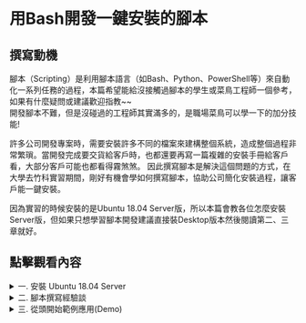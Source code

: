 # 用Bash開發一鍵安裝的腳本

## 撰寫動機
腳本（Scripting）是利用腳本語言（如Bash、Python、PowerShell等）來自動化一系列任務的過程，本篇希望能給沒接觸過腳本的學生或菜鳥工程師一個參考，如果有什麼疑問或建議歡迎指教~~  
開發腳本不難，但是沒碰過的工程師其實滿多的，是職場菜鳥可以學一下的加分技能!

許多公司開發專案時，需要安裝許多不同的檔案來建構整個系統，造成整個過程非常繁瑣。當開發完成要交貨給客戶時，也都還要再寫一篇複雜的安裝手冊給客戶看，大部分客戶可能也都看得霧煞煞。
因此撰寫腳本是解決這個問題的方式，在大學去竹科實習期間，剛好有機會學如何撰寫腳本，協助公司簡化安裝過程，讓客戶能一鍵安裝。

因為實習的時候安裝的是Ubuntu 18.04 Server版，所以本篇會教各位怎麼安裝Server版，但如果只想學習腳本開發建議直接裝Desktop版本然後閱讀第二、三章就好。

## 點擊觀看內容
<details>
<summary>一. 安裝 Ubuntu 18.04 Server</summary>

**安裝步驟：**
1. 前往 [Ubuntu 下載 ISO 檔](https://releases.ubuntu.com/18.04/)
      ![安裝步驟](readme%20image/圖片2.png)
   
2. 使用 [Rufus](https://rufus.ie/zh_TW/) 製作 Ubuntu 開機碟，可以參考 [PYDOING 大大的教學影片](https://www.youtube.com/watch?v=i7Uee78td-s)，下圖是製作完成後開機碟的樣子。  
   開機碟（或Live USB）是指一個可啟動ubuntu的USB隨身碟，一般Desktop版燒錄完打開會是Ubuntu試用版的桌面，可以拿來安裝正式的Ubuntu或修復系統等等。
   
   Server版打開則是直接進入安裝介面，如下圖所示。  
   ![開機碟完成](readme%20image/圖片3.png)  
   ![Desktop版與Server版](readme%20image/圖片4.png)

3. 燒錄完成後變可重新開機，開機時狂按各家廠牌設定的BIOS鍵進入BIOS。  
   (*每台電腦進入bios的按鍵不同，微星是DEL鍵)  
   BIOS是電腦開機第一個被載入的軟體，負責初始化硬體，我們可以在此選擇要用哪個裝置開機。  
   ![補一張啥時進bios](readme%20image/圖片6.png)

4. 選擇使用開機碟裝置來開機，開機後就會進入到安裝介面，這裡基本上就是照著建議裝就好了，只有分割磁碟那裡比較危險要小心不要刪到自己的資料。
   ![補一張磁碟分割](readme%20image/圖片5.jpg)
</details>

<details>
<summary>二. 腳本撰寫經驗談</summary>
  
**腳本撰寫：**
腳本其實就只是一堆Bash指令的集合，如果真的沒有在cmd下過指令的初學者可以先看看這篇(補個基礎)。要寫得好不用死背這些東西，寫久自然就會了，重點是要**快速精簡、具可讀性、錯誤處理、檢查或等待機制**。那麼這三點是什麼意思又該如何執行呢?  

**1.快速精簡：**
編寫指令不難，但是要如何寫得有**效率**呢? 筆者認為第一步是要先**設計並熟悉你的資料夾結構**。假設今天您設計了一套軟體，並且要設計如何讓客戶用簡單的方式安裝，可能的結構範例如下:
![補一張資料夾結構](readme%20image/圖片7.png)  
假設您今天設計了一套軟體，要幫客戶的新電腦安裝您的產品，那你的安裝包就可以設計成這樣，包含Ubuntu GUI安裝資料、顯卡驅動(GPU Driver)、您設計的軟體(System Data)、軟體的相關依賴(System Dependencies)、跟其他幫助系統加速的資料等等，每個資料夾的功能定義都簡潔明瞭，這樣不僅能減少撰寫時檢查路徑的時間，客戶端也方便閱讀。  

再來如何**精簡**呢? 假設有一個腳本，它需要多次進行文件壓縮操作，可能像這樣：
```bash
# 壓縮檔案的代碼重複多次
tar -czvf backup1.tar.gz /path/to/dir1
echo "Backup for dir1 completed."

tar -czvf backup2.tar.gz /path/to/dir2
echo "Backup for dir2 completed."

tar -czvf backup3.tar.gz /path/to/dir3
echo "Backup for dir3 completed."
```

那你就可以將重複的部分改為**函數調用**:
```
#!/bin/bash

# 定義壓縮和打印的函數
compress_and_notify() {
    local filename=$1
    local dir=$2

    tar -czvf "$filename" "$dir"
    echo "Backup for $dir completed."
}

# 調用函數來壓縮不同的目錄
compress_and_notify "backup1.tar.gz" "/path/to/dir1"
compress_and_notify "backup2.tar.gz" "/path/to/dir2"
compress_and_notify "backup3.tar.gz" "/path/to/dir3"
```

再來就是**避免冗長的程式與命名**，腳本的目的應該是簡單的任務自動化，保持每個腳本專注於一個功能，不要讓腳本變得過於複雜。
如果功能變得複雜，也可以考慮將其**拆成多個腳本**，由主腳本去執行多個小型腳本。

**2.具可讀性：**
**適當的註釋**可以幫助客戶端的工程師或維修時，快速讓人理解目的及原理。我自己習慣還會在**開頭寫出每個腳本的解決目標**，例如:  
![補一張腳本目標](readme%20image/圖片9.png)  
這樣打開檔案就很清楚的知道這份腳本想達成什麼目的。方便我們可以系統化的**畫出流程圖**畫出流程圖，避免錯誤也加速開發，注意這些小細節，才能寫出高品質的腳本。

**3.錯誤處理：**
每台機器的配置都不同，腳本很常會有失敗的情況，所以**印出錯誤及設定處理機制**是很重要的環節。舉例來說，我想複製一個文件到目的地資料夾:
```
#印出錯誤
cp file.txt /destination/         #copy file.txt 到destination
if [ $? -ne 0 ]; then             #如果$?(一種可以儲存上一個命令的狀態的變數) -ne 0(不等於0，失敗的意思)
  echo "Error: 文件複製失敗！"
  exit 1
fi

#加入錯誤處理跟印出錯誤，如果目標不存在，就創建一個
DESTINATION="/destination/"

if [ ! -d "$DESTINATION" ]; then
  echo "目標目錄不存在，正在創建 $DESTINATION..."
  mkdir -p "$DESTINATION"
  if [ $? -ne 0 ]; then
    echo "錯誤：無法創建目標目錄 $DESTINATION"
    exit 1
  fi
fi

cp file.txt "$DESTINATION"
if [ $? -eq 0 ]; then
  echo "文件複製成功！"
else
  echo "錯誤：文件複製失敗。"
  exit 1
fi

```
如果複製失敗就可以印出來。因為腳本是一個自動流程，就算失敗也會繼續執行後面的程式，所以**如果沒有印出來，最後全部執行完可能會很難找出錯誤點**。我們也可以**加入一些簡單的錯誤處理機制**，比如說目的地資料夾不存在時就創建一個新的等等。

**4.檢查或等待機制：**
安裝到一個環節或結束後，我們可以增設一些檢查點，來檢查每個階段有沒有安裝成功，比如說在安裝python函式庫的腳本中加入:
```
#!/bin/bash

# 檢查 OpenCV 是否安裝
if python3 -c "import cv2" 2>/dev/null; then
    echo "OpenCV is installed. Version: $(python3 -c 'import cv2; print(cv2.__version__)')"
else
    echo "OpenCV is not installed."
fi

```
每個階段都設置，可以幫助我們**更快的檢查有沒有成功及問題可能出在哪**。同時，如果遇到安裝某些資料時，我們應該要**增設計時器**增設計時器等待安裝完成後再繼續，例如:
![補一張腳本目標]
我們設了一個三分鐘的計時器，等待OpenCV安裝完成後，在繼續執行後面的腳本。

</details>
<details>
<summary>三. 從頭開始範例應用(Demo)</summary>
（此處可以繼續描述腳本撰寫的內容）
</details>


